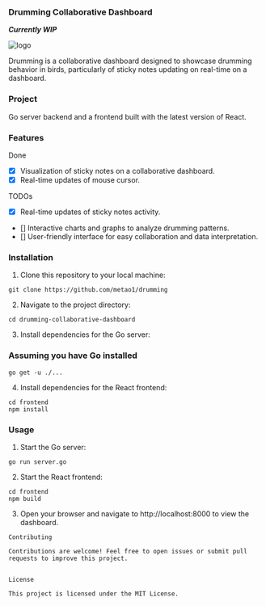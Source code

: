 ### Drumming Collaborative Dashboard

***Currently WIP***

![logo](drumming-dashboard.gif) 

Drumming is a collaborative dashboard designed to showcase drumming behavior in birds, particularly of sticky notes updating on real-time on a dashboard.

### Project
Go server backend and a frontend built with the latest version of React.

### Features

Done

- [x] Visualization of sticky notes on a collaborative dashboard.
- [x] Real-time updates of mouse cursor.

TODOs

- [x] Real-time updates of sticky notes activity.
- [] Interactive charts and graphs to analyze drumming patterns.
- [] User-friendly interface for easy collaboration and data interpretation.

### Installation

1. Clone this repository to your local machine:

```
git clone https://github.com/metao1/drumming
```
2. Navigate to the project directory:
```
cd drumming-collaborative-dashboard
```
3. Install dependencies for the Go server:

### Assuming you have Go installed

```
go get -u ./...
```
4. Install dependencies for the React frontend:
```
cd frontend
npm install
```

### Usage

1. Start the Go server:

```
go run server.go
```

2. Start the React frontend:

```
cd frontend
npm build
```

3. Open your browser and navigate to http://localhost:8000 to view the dashboard.

```
Contributing

Contributions are welcome! Feel free to open issues or submit pull requests to improve this project.


License

This project is licensed under the MIT License.
```